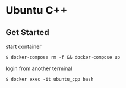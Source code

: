 # Ubuntu C++

## Get Started
start container
```
$ docker-compose rm -f && docker-compose up
```
login from another terminal
```
$ docker exec -it ubuntu_cpp bash
```

